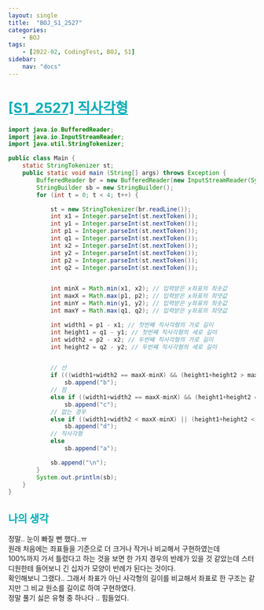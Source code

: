 ```yaml
---
layout: single
title:  "BOJ_S1_2527"
categories: 
    - BOJ
tags: 
    - [2022-02, CodingTest, BOJ, S1]
sidebar:
    nav: "docs"
---
```


# <b><a style="color:#00adb5" href="https://www.acmicpc.net/problem/2527" target=_blank>[S1_2527] 직사각형</a></b>

```java
import java.io.BufferedReader;
import java.io.InputStreamReader;
import java.util.StringTokenizer;

public class Main {
    static StringTokenizer st;
    public static void main (String[] args) throws Exception {
        BufferedReader br = new BufferedReader(new InputStreamReader(System.in));
        StringBuilder sb = new StringBuilder();
        for (int t = 0; t < 4; t++) {

            st = new StringTokenizer(br.readLine());
            int x1 = Integer.parseInt(st.nextToken());
            int y1 = Integer.parseInt(st.nextToken());
            int p1 = Integer.parseInt(st.nextToken());
            int q1 = Integer.parseInt(st.nextToken());
            int x2 = Integer.parseInt(st.nextToken());
            int y2 = Integer.parseInt(st.nextToken());
            int p2 = Integer.parseInt(st.nextToken());
            int q2 = Integer.parseInt(st.nextToken());


            int minX = Math.min(x1, x2); // 입력받은 x좌표의 최솟값
            int maxX = Math.max(p1, p2); // 입력받은 x좌표의 최댓값
            int minY = Math.min(y1, y2); // 입력받은 y좌표의 최솟값
            int maxY = Math.max(q1, q2); // 입력받은 y좌표의 최댓값

            int width1 = p1 - x1; // 첫번째 직사각형의 가로 길이
            int height1 = q1 - y1; // 첫번째 직사각형의 세로 길이
            int width2 = p2 - x2; // 두번째 직사각형의 가로 길이
            int height2 = q2 - y2; // 두번째 직사각형의 세로 길이


            // 선
            if (((width1+width2 == maxX-minX) && (height1+height2 > maxY-minY)) || ((height1+height2 == maxY-minY) && (width1+width2 > maxX-minX)))
                sb.append("b");
            // 점
            else if ((width1+width2 == maxX-minX) && (height1+height2 == maxY-minY))
                sb.append("c");
            // 없는 경우
            else if ((width1+width2 < maxX-minX) || (height1+height2 < maxY-minY))
                sb.append("d");
            // 직사각형
            else
                sb.append("a");

            sb.append("\n");
        }
        System.out.println(sb);
    }
}
```


## <b><a style="color:#00adb5">나의 생각</a></b>
정말.. 눈이 빠질 뻔 했다..ㅠ<br>
원래 처음에는 좌표들을 기준으로 더 크거나 작거나 비교해서 구현하였는데 <br>
100%까지 가서 틀렸다고 하는 것을 보면 한 가지 경우의 반례가 있을 것 같았는데 스터디원한테 들어보니 긴 십자가 모양이 반례가 된다는 것이다.<br>
확인해보니 그랬다.. 그래서 좌표가 아닌 사각형의 길이를 비교해서 좌표로 한 구조는 같지만 그 비교 원소를 길이로 하여 구현하였다.<br>
정말 풀기 싫은 유형 중 하나다 .. 힘들었다.